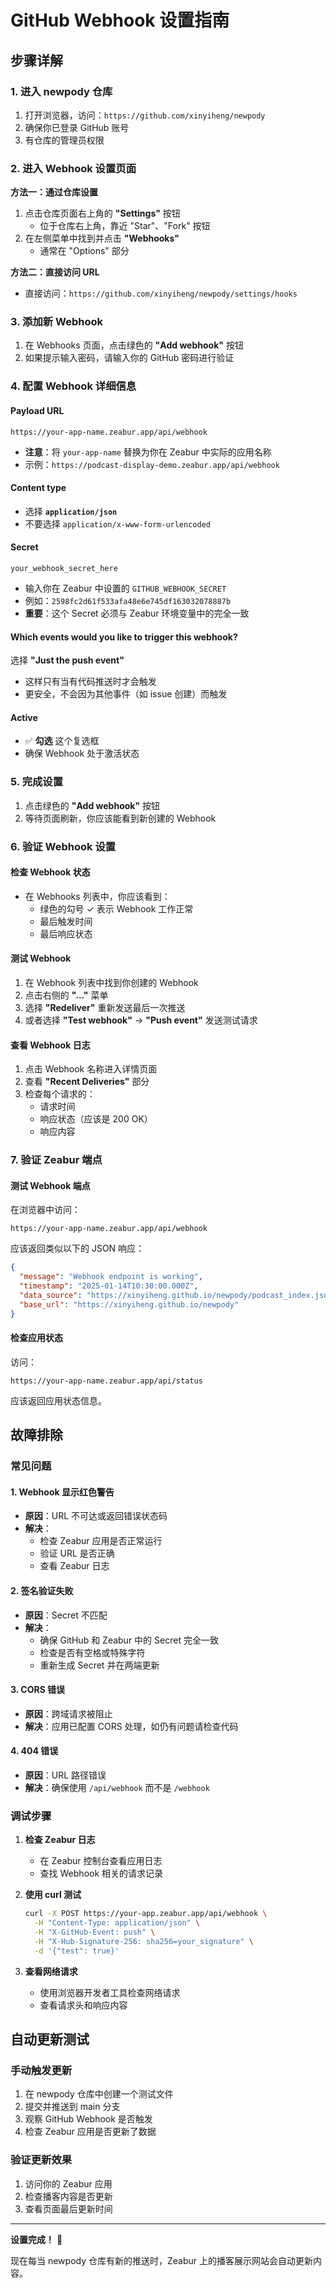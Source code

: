 # GitHub Webhook 设置指南

## 步骤详解

### 1. 进入 newpody 仓库

1. 打开浏览器，访问：`https://github.com/xinyiheng/newpody`
2. 确保你已登录 GitHub 账号
3. 有仓库的管理员权限

### 2. 进入 Webhook 设置页面

**方法一：通过仓库设置**
1. 点击仓库页面右上角的 **"Settings"** 按钮
   - 位于仓库右上角，靠近 "Star"、"Fork" 按钮
2. 在左侧菜单中找到并点击 **"Webhooks"**
   - 通常在 "Options" 部分

**方法二：直接访问 URL**
- 直接访问：`https://github.com/xinyiheng/newpody/settings/hooks`

### 3. 添加新 Webhook

1. 在 Webhooks 页面，点击绿色的 **"Add webhook"** 按钮
2. 如果提示输入密码，请输入你的 GitHub 密码进行验证

### 4. 配置 Webhook 详细信息

#### **Payload URL**
```
https://your-app-name.zeabur.app/api/webhook
```
- **注意**：将 `your-app-name` 替换为你在 Zeabur 中实际的应用名称
- 示例：`https://podcast-display-demo.zeabur.app/api/webhook`

#### **Content type**
- 选择 **`application/json`**
- 不要选择 `application/x-www-form-urlencoded`

#### **Secret**
```
your_webhook_secret_here
```
- 输入你在 Zeabur 中设置的 `GITHUB_WEBHOOK_SECRET`
- 例如：`2598fc2d61f533afa48e6e745df163032078887b`
- **重要**：这个 Secret 必须与 Zeabur 环境变量中的完全一致

#### **Which events would you like to trigger this webhook?**

选择 **"Just the push event"**
- 这样只有当有代码推送时才会触发
- 更安全，不会因为其他事件（如 issue 创建）而触发

#### **Active**
- ✅ **勾选** 这个复选框
- 确保 Webhook 处于激活状态

### 5. 完成设置

1. 点击绿色的 **"Add webhook"** 按钮
2. 等待页面刷新，你应该能看到新创建的 Webhook

### 6. 验证 Webhook 设置

#### 检查 Webhook 状态
- 在 Webhooks 列表中，你应该看到：
  - 绿色的勾号 ✓ 表示 Webhook 工作正常
  - 最后触发时间
  - 最后响应状态

#### 测试 Webhook
1. 在 Webhook 列表中找到你创建的 Webhook
2. 点击右侧的 **"..."** 菜单
3. 选择 **"Redeliver"** 重新发送最后一次推送
4. 或者选择 **"Test webhook"** → **"Push event"** 发送测试请求

#### 查看 Webhook 日志
1. 点击 Webhook 名称进入详情页面
2. 查看 **"Recent Deliveries"** 部分
3. 检查每个请求的：
   - 请求时间
   - 响应状态（应该是 200 OK）
   - 响应内容

### 7. 验证 Zeabur 端点

#### 测试 Webhook 端点
在浏览器中访问：
```
https://your-app-name.zeabur.app/api/webhook
```

应该返回类似以下的 JSON 响应：
```json
{
  "message": "Webhook endpoint is working",
  "timestamp": "2025-01-14T10:30:00.000Z",
  "data_source": "https://xinyiheng.github.io/newpody/podcast_index.json",
  "base_url": "https://xinyiheng.github.io/newpody"
}
```

#### 检查应用状态
访问：
```
https://your-app-name.zeabur.app/api/status
```

应该返回应用状态信息。

## 故障排除

### 常见问题

#### 1. Webhook 显示红色警告
- **原因**：URL 不可达或返回错误状态码
- **解决**：
  - 检查 Zeabur 应用是否正常运行
  - 验证 URL 是否正确
  - 查看 Zeabur 日志

#### 2. 签名验证失败
- **原因**：Secret 不匹配
- **解决**：
  - 确保 GitHub 和 Zeabur 中的 Secret 完全一致
  - 检查是否有空格或特殊字符
  - 重新生成 Secret 并在两端更新

#### 3. CORS 错误
- **原因**：跨域请求被阻止
- **解决**：应用已配置 CORS 处理，如仍有问题请检查代码

#### 4. 404 错误
- **原因**：URL 路径错误
- **解决**：确保使用 `/api/webhook` 而不是 `/webhook`

### 调试步骤

1. **检查 Zeabur 日志**
   - 在 Zeabur 控制台查看应用日志
   - 查找 Webhook 相关的请求记录

2. **使用 curl 测试**
   ```bash
   curl -X POST https://your-app.zeabur.app/api/webhook \
     -H "Content-Type: application/json" \
     -H "X-GitHub-Event: push" \
     -H "X-Hub-Signature-256: sha256=your_signature" \
     -d '{"test": true}'
   ```

3. **查看网络请求**
   - 使用浏览器开发者工具检查网络请求
   - 查看请求头和响应内容

## 自动更新测试

### 手动触发更新
1. 在 newpody 仓库中创建一个测试文件
2. 提交并推送到 main 分支
3. 观察 GitHub Webhook 是否触发
4. 检查 Zeabur 应用是否更新了数据

### 验证更新效果
1. 访问你的 Zeabur 应用
2. 检查播客内容是否更新
3. 查看页面最后更新时间

---

**设置完成！** 🎉

现在每当 newpody 仓库有新的推送时，Zeabur 上的播客展示网站会自动更新内容。